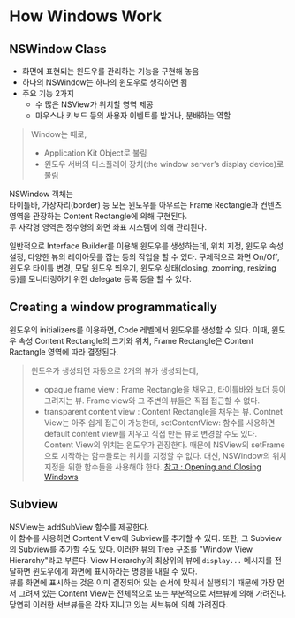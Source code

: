 # How Windows Work
## NSWindow Class
- 화면에 표현되는 윈도우를 관리하는 기능을 구현해 놓음
- 하나의 NSWindow는 하나의 윈도우로 생각하면 됨
- 주요 기능 2가지
  - 수 많은 NSView가 위치할 영역 제공
  - 마우스나 키보드 등의 사용자 이벤트를 받거나, 분배하는 역할

> Window는 때로,  
>  - Application Kit Object로 불림  
>  - 윈도우 서버의 디스플레이 장치(the window server’s display device)로 불림  

NSWindow 객체는  
타이틀바, 가장자리(border) 등 모든 윈도우를 아우르는 Frame Rectangle과
컨텐츠 영역을 관장하는 Content Rectangle에 의해 구현된다.  
두 사각형 영역은 정수형의 화면 좌표 시스템에 의해 관리된다.

일반적으로 Interface Builder를 이용해 윈도우를 생성하는데, 위치 지정, 윈도우 속성 설정, 다양한 뷰의 레이아웃를 잡는 등의 작업을 할 수 있다. 구체적으로 화면 On/Off, 윈도우 타이틀 변경, 모달 윈도우 띄우기, 윈도우 상태(closing, zooming, resizing 등)를 모니터링하기 위한 delegate 등록 등을 할 수 있다.

## Creating a window programmatically
윈도우의 initializers를 이용하면, Code 레벨에서 윈도우를 생성할 수 있다.
이때, 윈도우 속성 Content Rectangle의 크기와 위치, Frame Rectangle은 Content Ractangle 영역에 따라 결정된다.

> 윈도우가 생성되면 자동으로 2개의 뷰가 생성되는데,  
> - opaque frame view : Frame Rectangle을 채우고, 타이틀바와 보더 등이 그려지는 뷰. Frame view와 그 주변의 뷰들은 직접 접근할 수 없다.
> - transparent content view : Content Rectangle을 채우는 뷰. Contnet View는 아주 쉽게 접근이 가능한데, setContentView: 함수를 사용하면 default content view를 지우고 직접 만든 뷰로 변경할 수도 있다. Content View의 위치는 윈도우가 관장한다. 때문에 NSView의 setFrame으로 시작하는 함수들로는 위치를 지정할 수 없다. 대신, NSWindow의 위치 지정을 위한 함수들을 사용해야 한다. [참고 : Opening and Closing Windows](https://developer.apple.com/library/content/documentation/Cocoa/Conceptual/WinPanel/Tasks/OpeningClosingWindows.html#//apple_ref/doc/uid/20000226-CJBCCCEF)

## Subview
NSView는 addSubView 함수를 제공한다.  
이 함수를 사용하면 Content View에 Subview를 추가할 수 있다. 또한, 그 Subview의 Subview를 추가할 수도 있다. 이러한 뷰의 Tree 구조를 "Window View Hierarchy"라고 부른다. View Hierarchy의 최상위의 뷰에 `display...` 메시지를 전달하면 윈도우에게 화면에 표시하라는 명령을 내릴 수 있다.  
뷰를 화면에 표시하는 것은 이미 결정되어 있는 순서에 맞춰서 실행되기 때문에 가장 먼저 그려져 있는 Content View는 전체적으로 또는 부분적으로 서브뷰에 의해 가려진다. 당연히 이러한 서브뷰들은 각자 지니고 있는 서브뷰에 의해 가려진다.


